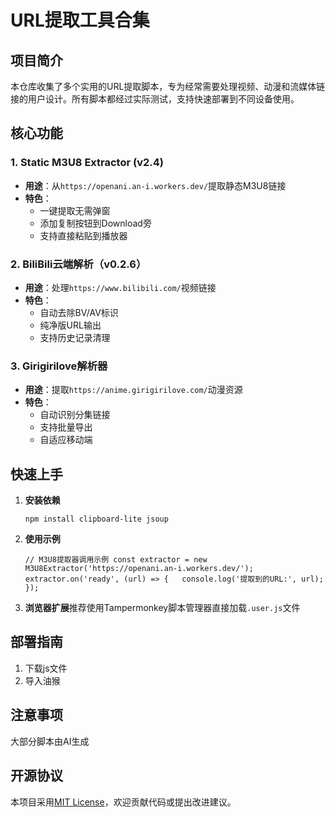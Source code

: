 # URL提取工具合集

## 项目简介

本仓库收集了多个实用的URL提取脚本，专为经常需要处理视频、动漫和流媒体链接的用户设计。所有脚本都经过实际测试，支持快速部署到不同设备使用。

## 核心功能

### 1. Static M3U8 Extractor (v2.4)

- **用途**：从`https://openani.an-i.workers.dev/`提取静态M3U8链接
- **特色**：
  - 一键提取无需弹窗
  - 添加复制按钮到Download旁
  - 支持直接粘贴到播放器

### 2. BiliBili云端解析（v0.2.6）

- **用途**：处理`https://www.bilibili.com/`视频链接
- **特色**：
  - 自动去除BV/AV标识
  - 纯净版URL输出
  - 支持历史记录清理

### 3. Girigirilove解析器

- **用途**：提取`https://anime.girigirilove.com/`动漫资源
- **特色**：
  - 自动识别分集链接
  - 支持批量导出
  - 自适应移动端

## 快速上手

1. **安装依赖**

   `npm install clipboard-lite jsoup `

2. **使用示例**

   `// M3U8提取器调用示例 const extractor = new M3U8Extractor('https://openani.an-i.workers.dev/'); extractor.on('ready', (url) => {   console.log('提取到的URL:', url); }); `

3. **浏览器扩展**推荐使用Tampermonkey脚本管理器直接加载`.user.js`文件

## 部署指南

1. 下载js文件
2. 导入油猴

## 注意事项

大部分脚本由AI生成

## 开源协议

本项目采用[MIT License](LICENSE)，欢迎贡献代码或提出改进建议。 